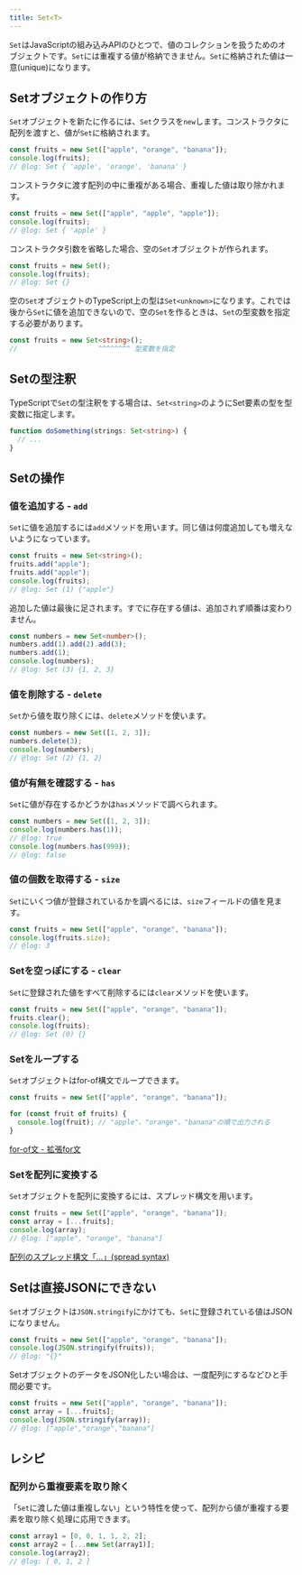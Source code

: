 ```yaml
---
title: Set<T>
---
```


`Set`はJavaScriptの組み込みAPIのひとつで、値のコレクションを扱うためのオブジェクトです。`Set`には重複する値が格納できません。`Set`に格納された値は一意(unique)になります。

## Setオブジェクトの作り方

`Set`オブジェクトを新たに作るには、`Set`クラスを`new`します。コンストラクタに配列を渡すと、値が`Set`に格納されます。

```typescript twoslash
const fruits = new Set(["apple", "orange", "banana"]);
console.log(fruits);
// @log: Set { 'apple', 'orange', 'banana' }
```

コンストラクタに渡す配列の中に重複がある場合、重複した値は取り除かれます。

```typescript twoslash
const fruits = new Set(["apple", "apple", "apple"]);
console.log(fruits);
// @log: Set { 'apple' }
```

コンストラクタ引数を省略した場合、空の`Set`オブジェクトが作られます。

```typescript twoslash
const fruits = new Set();
console.log(fruits);
// @log: Set {}
```

空の`Set`オブジェクトのTypeScript上の型は`Set<unknown>`になります。これでは後から`Set`に値を追加できないので、空の`Set`を作るときは、`Set`の型変数を指定する必要があります。

```typescript
const fruits = new Set<string>();
//                    ^^^^^^^^ 型変数を指定
```

## Setの型注釈

TypeScriptで`Set`の型注釈をする場合は、`Set<string>`のようにSet要素の型を型変数に指定します。

```typescript
function doSomething(strings: Set<string>) {
  // ...
}
```

## Setの操作

### 値を追加する - `add`

`Set`に値を追加するには`add`メソッドを用います。同じ値は何度追加しても増えないようになっています。

```typescript twoslash
const fruits = new Set<string>();
fruits.add("apple");
fruits.add("apple");
console.log(fruits);
// @log: Set (1) {"apple"}
```

追加した値は最後に足されます。すでに存在する値は、追加されず順番は変わりません。

```typescript twoslash
const numbers = new Set<number>();
numbers.add(1).add(2).add(3);
numbers.add(1);
console.log(numbers);
// @log: Set (3) {1, 2, 3}
```

### 値を削除する - `delete`

`Set`から値を取り除くには、`delete`メソッドを使います。

```typescript twoslash
const numbers = new Set([1, 2, 3]);
numbers.delete(3);
console.log(numbers);
// @log: Set (2) {1, 2}
```

### 値が有無を確認する - `has`

`Set`に値が存在するかどうかは`has`メソッドで調べられます。

```typescript twoslash
const numbers = new Set([1, 2, 3]);
console.log(numbers.has(1));
// @log: true
console.log(numbers.has(999));
// @log: false
```

### 値の個数を取得する - `size`

`Set`にいくつ値が登録されているかを調べるには、`size`フィールドの値を見ます。

```typescript twoslash
const fruits = new Set(["apple", "orange", "banana"]);
console.log(fruits.size);
// @log: 3
```

### Setを空っぽにする - `clear`

`Set`に登録された値をすべて削除するには`clear`メソッドを使います。

```typescript twoslash
const fruits = new Set(["apple", "orange", "banana"]);
fruits.clear();
console.log(fruits);
// @log: Set (0) {}
```

### Setをループする

`Set`オブジェクトはfor-of構文でループできます。

```typescript
const fruits = new Set(["apple", "orange", "banana"]);

for (const fruit of fruits) {
  console.log(fruit); // "apple"、"orange"、"banana"の順で出力される
}
```

[for-of文 - 拡張for文](../statements/for-of.md)

### Setを配列に変換する

`Set`オブジェクトを配列に変換するには、スプレッド構文を用います。

```typescript twoslash
const fruits = new Set(["apple", "orange", "banana"]);
const array = [...fruits];
console.log(array);
// @log: ["apple", "orange", "banana"]
```

[配列のスプレッド構文「...」(spread syntax)](../values-types-variables/array/spread-syntax-for-array.md)

## Setは直接JSONにできない

`Set`オブジェクトは`JSON.stringify`にかけても、`Set`に登録されている値はJSONになりません。

```typescript twoslash
const fruits = new Set(["apple", "orange", "banana"]);
console.log(JSON.stringify(fruits));
// @log: "{}"
```

SetオブジェクトのデータをJSON化したい場合は、一度配列にするなどひと手間必要です。

```typescript twoslash
const fruits = new Set(["apple", "orange", "banana"]);
const array = [...fruits];
console.log(JSON.stringify(array));
// @log: ["apple","orange","banana"]
```

## レシピ

### 配列から重複要素を取り除く

「`Set`に渡した値は重複しない」という特性を使って、配列から値が重複する要素を取り除く処理に応用できます。

```javascript twoslash
const array1 = [0, 0, 1, 1, 2, 2];
const array2 = [...new Set(array1)];
console.log(array2);
// @log: [ 0, 1, 2 ]
```
